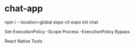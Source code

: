 # chat-app

npm i --location=global expo-cli
expo init chat

Set-ExecutionPolicy -Scope Process -ExecutionPolicy Bypass

React Native Tools
